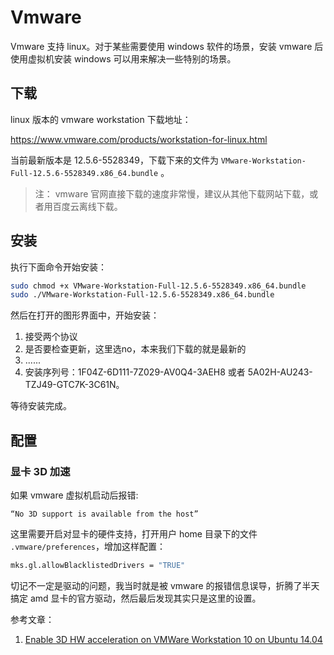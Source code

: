 # Vmware

Vmware 支持 linux。对于某些需要使用 windows 软件的场景，安装 vmware 后使用虚拟机安装 windows 可以用来解决一些特别的场景。

## 下载

linux 版本的 vmware workstation 下载地址：

https://www.vmware.com/products/workstation-for-linux.html

当前最新版本是 12.5.6-5528349，下载下来的文件为 `VMware-Workstation-Full-12.5.6-5528349.x86_64.bundle` 。

> 注： vmware 官网直接下载的速度非常慢，建议从其他下载网站下载，或者用百度云离线下载。

## 安装

执行下面命令开始安装：

```bash
sudo chmod +x VMware-Workstation-Full-12.5.6-5528349.x86_64.bundle
sudo ./VMware-Workstation-Full-12.5.6-5528349.x86_64.bundle
```

然后在打开的图形界面中，开始安装：

1. 接受两个协议
2. 是否要检查更新，这里选no，本来我们下载的就是最新的
3. ......
4. 安装序列号：1F04Z-6D111-7Z029-AV0Q4-3AEH8 或者 5A02H-AU243-TZJ49-GTC7K-3C61N。

等待安装完成。

## 配置

### 显卡 3D 加速

如果 vmware 虚拟机启动后报错:

	“No 3D support is available from the host”

这里需要开启对显卡的硬件支持，打开用户 home 目录下的文件 `.vmware/preferences`，增加这样配置：

```bash
mks.gl.allowBlacklistedDrivers = "TRUE"
```

切记不一定是驱动的问题，我当时就是被 vmware 的报错信息误导，折腾了半天搞定 amd 显卡的官方驱动，然后最后发现其实只是这里的设置。

参考文章：

1. [Enable 3D HW acceleration on VMWare Workstation 10 on Ubuntu 14.04](https://askubuntu.com/questions/537787/enable-3d-hw-acceleration-on-vmware-workstation-10-on-ubuntu-14-04)

